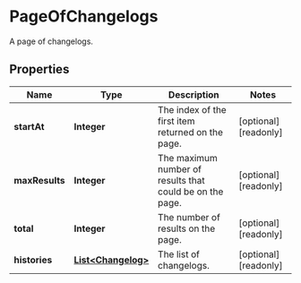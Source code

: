 

# PageOfChangelogs

A page of changelogs.

## Properties

| Name | Type | Description | Notes |
|------------ | ------------- | ------------- | -------------|
|**startAt** | **Integer** | The index of the first item returned on the page. |  [optional] [readonly] |
|**maxResults** | **Integer** | The maximum number of results that could be on the page. |  [optional] [readonly] |
|**total** | **Integer** | The number of results on the page. |  [optional] [readonly] |
|**histories** | [**List&lt;Changelog&gt;**](Changelog.md) | The list of changelogs. |  [optional] [readonly] |



